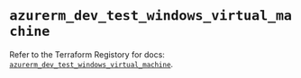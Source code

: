 # `azurerm_dev_test_windows_virtual_machine`

Refer to the Terraform Registory for docs: [`azurerm_dev_test_windows_virtual_machine`](https://www.terraform.io/docs/providers/azurerm/r/dev_test_windows_virtual_machine).
